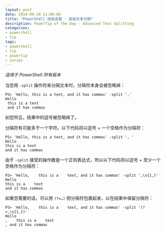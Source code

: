 ```yaml
---
layout: post
date: 2014-09-30 11:00:00
title: "PowerShell 技能连载 - 高级文本分隔"
description: PowerTip of the Day - Advanced Text Splitting
categories:
- powershell
- tip
tags:
- powershell
- tip
- powertip
- series
---
```

_适用于 PowerShell 所有版本_

当您用 `-split` 操作符来分隔文本时，分隔符本身会被忽略掉：

    PS> 'Hello, this is a text, and it has commas' -split ','
    Hello
     this is a text
     and it has commas

如您所见，结果中的逗号被忽略掉了。

分隔符有可能多于一个字符。以下代码将以逗号 + 一个空格作为分隔符：

    PS> 'Hello, this is a text, and it has commas' -split ', '
    Hello
    this is a text
    and it has commas

由于 `-split` 接受的操作数是一个正则表达式，所以以下代码将以逗号 + 至少一个空格作为分隔符：

    PS> 'Hello,    this is a    text, and it has commas' -split ',\s{1,}'
    Hello
    this is a    text
    and it has commas

如果您需要的话，可以用 `(?=…)` 把分隔符包裹起来，以在结果中保留分隔符：

    PS> 'Hello,    this is a    text, and it has commas' -split '(?=,\s{1,})'
    Hello
    ,    this is a    text
    , and it has commas

<!--本文国际来源：[Advanced Text Splitting](http://community.idera.com/powershell/powertips/b/tips/posts/advanced-text-splitting)-->
